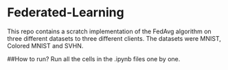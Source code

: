 # Federated-Learning

This repo contains a scratch implementation of the FedAvg algorithm on three different datasets to three different clients.
The datasets were MNIST, Colored MNIST and SVHN.

##How to run?
Run all the cells in the .ipynb files one by one.
